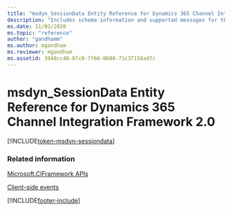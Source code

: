 ```yaml
---
title: "msdyn_SessionData Entity Reference for Dynamics 365 Channel Integration Framework version 2.0 | MicrosoftDocs"
description: "Includes schema information and supported messages for the msdyn_SessionData entity in Dynamics 365 Channel Integration Framework 2.0."
ms.date: 11/03/2020
ms.topic: "reference"
author: "gandhamm"
ms.author: mgandham
ms.reviewer: mgandham
ms.assetid: 3948cc48-07c8-7f60-0608-71c37158ad7c
---
```


# msdyn_SessionData Entity Reference for Dynamics 365 Channel Integration Framework 2.0

[!INCLUDE[token-msdyn-sessiondata](../../../../shared/token-msdyn-sessiondata.md)]

### Related information

[Microsoft.CIFramework APIs](../microsoft-ciframework-v2.md)

[Client-side events](../../../../v1/develop/reference/client-side-events.md)


[!INCLUDE[footer-include](../../../../../includes/footer-banner.md)]
